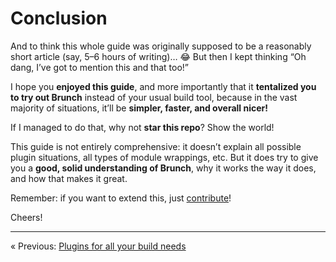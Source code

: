 # Conclusion

And to think this whole guide was originally supposed to be a reasonably short article (say, 5–6 hours of writing)…  :joy:  But then I kept thinking “Oh dang, I’ve got to mention this and that too!”

I hope you **enjoyed this guide**, and more importantly that it **tentalized you to try out Brunch** instead of your usual build tool, because in the vast majority of situations, it’ll be **simpler, faster, and overall nicer!**

If I managed to do that, why not **star this repo**?  Show the world!

This guide is not entirely comprehensive: it doesn’t explain all possible plugin situations, all types of module wrappings, etc.  But it does try to give you a **good, solid understanding of Brunch**, why it works the way it does, and how that makes it great.

Remember: if you want to extend this, just [contribute](../../CONTRIBUTING.md)!

Cheers!

----

« Previous: [Plugins for all your build needs](chapter11-plugins.md)
